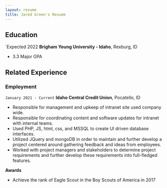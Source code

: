 ```yaml
---
layout: resume
title: Jared Green's Resume
---
```


<!-- https://www.monique.tech/the-art-of-markdown -->


## Education

`Expected 2022
__Brigham Young University - Idaho__, Rexburg, ID

- 3.3 Major GPA


## Related Experience

### Employment

`January 2021 - Current`
__Idaho Central Credit Union__, Pocatello, ID

- Responsible for management and upkeep of intranet site used company wide.
- Responsible for coordinating content and software updates for intranet with internal teams.
- Used PHP, JS, html, css, and MSSQL to create UI driven database interfaces.
- Utilized JQuery and mongoDB in order to maintain and further develop a project centered around gathering feedback and ideas from employees.
- Worked with project managers and stakeholders to determine project requirements and further develop these requirements into full-fledged features.

__Awards__
- Achieve the rank of Eagle Scout in the Boy Scouts of America in 2017


<!-- ### Footer

Last updated: May 2013 -->



